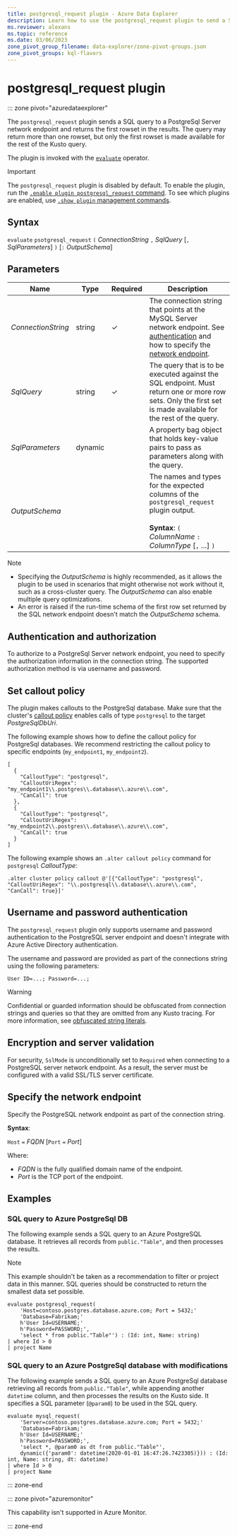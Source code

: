 ```yaml
---
title: postgresql_request plugin - Azure Data Explorer
description: Learn how to use the postgresql_request plugin to send a SQL query to a PostgreSql server network endpoint.
ms.reviewer: alexans
ms.topic: reference
ms.date: 03/06/2023
zone_pivot_group_filename: data-explorer/zone-pivot-groups.json
zone_pivot_groups: kql-flavors
---
```

# postgresql_request plugin

::: zone pivot="azuredataexplorer"

The `postgresql_request` plugin sends a SQL query to a PostgreSql Server network endpoint and returns the first rowset in the results. The query may return more than one rowset, but only the first rowset is made available for the rest of the Kusto query.

The plugin is invoked with the [`evaluate`](evaluateoperator.md) operator.

> [!IMPORTANT]
> The `postgresql_request` plugin is disabled by default.
> To enable the plugin, run the [`.enable plugin postgresql_request` command](../management/enable-plugin.md). To see which plugins are enabled, use [`.show plugin` management commands](../management/show-plugins.md).

## Syntax

`evaluate` `psotgresql_request` `(` *ConnectionString* `,` *SqlQuery* [`,` *SqlParameters*] `)` [`:` *OutputSchema*]

## Parameters

| Name | Type | Required| Description |
|---|---|---|---|
| *ConnectionString* | string | &check; | The connection string that points at the MySQL Server network endpoint. See [authentication](#username-and-password-authentication) and how to specify the [network endpoint](#specify-the-network-endpoint). |
| *SqlQuery* | string | &check; | The query that is to be executed against the SQL endpoint. Must return one or more row sets. Only the first set is made available for the rest of the query. |
| *SqlParameters* | dynamic | | A property bag object that holds key-value pairs to pass as parameters along with the query. |
| *OutputSchema* | | | The names and types for the expected columns of the `postgresql_request` plugin output.<br /><br />**Syntax**: `(` *ColumnName* `:` *ColumnType* [`,` ...] `)`|

> [!NOTE]
>
> * Specifying the *OutputSchema* is highly recommended, as it allows the plugin to be used in scenarios that might otherwise not work without it, such as a cross-cluster query. The *OutputSchema* can also enable multiple query optimizations.
> * An error is raised if the run-time schema of the first row set returned by the SQL network endpoint doesn't match the *OutputSchema* schema.

## Authentication and authorization

To authorize to a PostgreSql Server network endpoint, you need to specify the authorization information in the connection string. The supported authorization method is via username and password.

## Set callout policy

The plugin makes callouts to the PostgreSql database. Make sure that the cluster's [callout policy](../management/calloutpolicy.md) enables calls of type `postgresql` to the target *PostgreSqlDbUri*.

The following example shows how to define the callout policy for PostgreSql databases. We recommend restricting the callout policy to specific endpoints (`my_endpoint1`, `my_endpoint2`).

```kusto
[
  {
    "CalloutType": "postgresql",
    "CalloutUriRegex": "my_endpoint1\\.postgres\\.database\\.azure\\.com",
    "CanCall": true
  },
  {
    "CalloutType": "postgresql",
    "CalloutUriRegex": "my_endpoint2\\.postgres\\.database\\.azure\\.com",
    "CanCall": true
  }
]
```

The following example shows an `.alter callout policy` command for `postgresql` *CalloutType*:

```kusto
.alter cluster policy callout @'[{"CalloutType": "postgresql", "CalloutUriRegex": "\\.postgresql\\.database\\.azure\\.com", "CanCall": true}]'
```

## Username and password authentication

The `postgresql_request` plugin only supports username and password authentication to the PostgreSQL server endpoint and doesn't integrate with Azure Active Directory authentication.

The username and password are provided as part of the connections string using the following parameters:

`User ID=...; Password=...;`

> [!WARNING]
> Confidential or guarded information should be obfuscated from connection strings and queries so that they are omitted from any Kusto tracing.
> For more information, see [obfuscated string literals](scalar-data-types/string.md#obfuscated-string-literals).

## Encryption and server validation

For security, `SslMode` is unconditionally set to `Required` when connecting to a PostgreSQL server network endpoint. As a result, the server must be configured with a valid SSL/TLS server certificate.

## Specify the network endpoint

Specify the PostgreSQL network endpoint as part of the connection string.

**Syntax**:

`Host` `=` *FQDN* [`Port` `=` *Port*]

Where:

* *FQDN* is the fully qualified domain name of the endpoint.
* *Port* is the TCP port of the endpoint.

## Examples

### SQL query to Azure PostgreSql DB

The following example sends a SQL query to an Azure PostgreSQL database. It retrieves all records from `public."Table"`, and then processes the results.

> [!NOTE]
> This example shouldn't be taken as a recommendation to filter or project data in this manner. SQL queries should be constructed to return the smallest data set possible.

```kusto
evaluate postgresql_request(
    'Host=contoso.postgres.database.azure.com; Port = 5432;'
    'Database=Fabrikam;'
    h'User Id=USERNAME;'
    h'Password=PASSWORD;',
    'select * from public."Table"') : (Id: int, Name: string)
| where Id > 0
| project Name
```

### SQL query to an Azure PostgreSql database with modifications

The following example sends a SQL query to an Azure PostgreSql database
retrieving all records from `public."Table"`, while appending another `datetime` column,
and then processes the results on the Kusto side.
It specifies a SQL parameter (`@param0`) to be used in the SQL query.

```kusto
evaluate mysql_request(
    'Server=contoso.postgres.database.azure.com; Port = 5432;'
    'Database=Fabrikam;'
    h'User Id=USERNAME;'
    h'Password=PASSWORD;',
    'select *, @param0 as dt from public."Table"',
    dynamic({'param0': datetime(2020-01-01 16:47:26.7423305)})) : (Id: int, Name: string, dt: datetime)
| where Id > 0
| project Name
```

::: zone-end

::: zone pivot="azuremonitor"

This capability isn't supported in Azure Monitor.

::: zone-end
